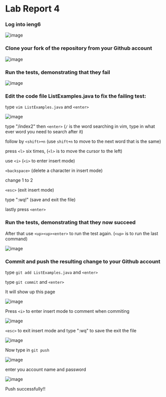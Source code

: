 # Lab Report 4
### Log into ieng6
![image](https://github.com/ex188/cse15l-lab-reports/assets/98847913/7e7ff67b-e6f3-4492-a5c2-7134254876e3)

### Clone your fork of the repository from your Github account
![image](https://github.com/ex188/cse15l-lab-reports/assets/98847913/209d92f4-8f83-43a4-a639-a1e57d0547d8)

### Run the tests, demonstrating that they fail
![image](https://github.com/ex188/cse15l-lab-reports/assets/98847913/c9943964-631b-41be-a688-f70cdc08bcf8)

### Edit the code file ListExamples.java to fix the failing test:

type ```vim ListExamples.java``` and ```<enter>```

![image](https://github.com/ex188/cse15l-lab-reports/assets/98847913/e7bd8efc-8dfd-429a-a11d-dfe70e74f723)
 
type "/index2" then ```<enter>```   (```/``` is the word searching in vim, type in what ever word you need to search after it)

follow by ```<shift>+n```           (use ```shift+n``` to move to the next word that is the same)

press ```<l>``` six times,          (```<l>``` is to move the cursor to the left)

use ```<i>```                       (```<i>``` to enter insert mode)
  
```<backspace>```                   (delete a character in insert mode)
  
change 1 to 2 
  
```<esc>```                         (exit insert mode)
  
type ":wq!"                         (save and exit the file)
  
lastly press
 ```<enter>```          


### Run the tests, demonstrating that they now succeed

After that use 
```<up><up><enter>```
to run the test again. (```<up>``` is to run the last command)
  
![image](https://github.com/ex188/cse15l-lab-reports/assets/98847913/f369f933-5947-4143-bd1f-d82e016dd38b)


### Commit and push the resulting change to your Github account

type ```git add ListExamples.java``` and ```<enter>```

type ```git commit``` and ```<enter>```
 
It will show up this page

![image](https://github.com/ex188/cse15l-lab-reports/assets/98847913/9f97f604-dce6-41ca-8f1d-daf7dae8513c)

Press ```<i>``` to enter insert mode to comment when commiting

![image](https://github.com/ex188/cse15l-lab-reports/assets/98847913/9becf03a-080a-4aa2-953e-1c49a473a536)

```<esc>``` to exit insert mode and type ":wq" to save the exit the file

![image](https://github.com/ex188/cse15l-lab-reports/assets/98847913/755876f7-2051-4bd2-a3db-21775b39140e)

Now type in ```git push```

![image](https://github.com/ex188/cse15l-lab-reports/assets/98847913/1f4be4e6-39ea-4ae9-941d-8d94e276f955)

enter you account name and password

![image](https://github.com/ex188/cse15l-lab-reports/assets/98847913/bda5d580-0a33-4ed7-ada0-0d8632b0b8d1)

Push successfully!!
